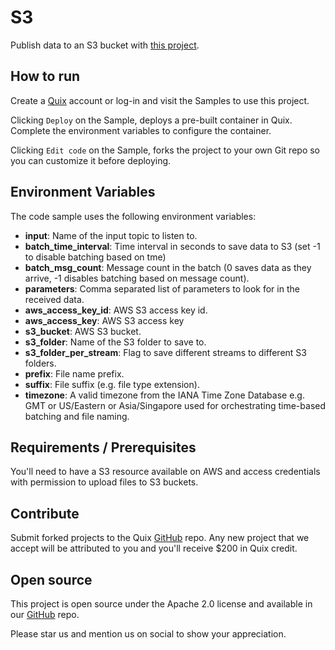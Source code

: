 # S3

Publish data to an S3 bucket with [this project](https://github.com/quixio/quix-samples/tree/main/python/destinations/S3).

## How to run

Create a [Quix](https://portal.platform.quix.ai/self-sign-up?xlink=github) account or log-in and visit the Samples to use this project.

Clicking `Deploy` on the Sample, deploys a pre-built container in Quix. Complete the environment variables to configure the container.

Clicking `Edit code` on the Sample, forks the project to your own Git repo so you can customize it before deploying.

## Environment Variables

The code sample uses the following environment variables:

- **input**: Name of the input topic to listen to.
- **batch_time_interval**: Time interval in seconds to save data to S3 (set -1 to disable batching based on tme)
- **batch_msg_count**: Message count in the batch (0 saves data as they arrive, -1 disables batching based on message count).
- **parameters**: Comma separated list of parameters to look for in the received data.
- **aws_access_key_id**: AWS S3 access key id.
- **aws_access_key**: AWS S3 access key
- **s3_bucket**: AWS S3 bucket.
- **s3_folder**: Name of the S3 folder to save to.
- **s3_folder_per_stream**: Flag to save different streams to different S3 folders.
- **prefix**: File name prefix.
- **suffix**: File suffix (e.g. file type extension).
- **timezone**: A valid timezone from the IANA Time Zone Database e.g. GMT or US/Eastern or Asia/Singapore used for orchestrating time-based batching and file naming.

## Requirements / Prerequisites

You'll need to have a S3 resource available on AWS and access credentials with permission to upload files to S3 buckets.

## Contribute

Submit forked projects to the Quix [GitHub](https://github.com/quixio/quix-samples) repo. Any new project that we accept will be attributed to you and you'll receive $200 in Quix credit.

## Open source

This project is open source under the Apache 2.0 license and available in our [GitHub](https://github.com/quixio/quix-samples) repo.

Please star us and mention us on social to show your appreciation.